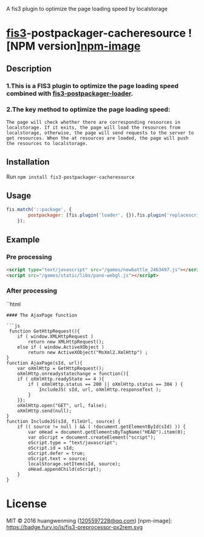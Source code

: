 A fis3 plugin to optimize the page loading speed by localstorage
# [fis3](https://github.com/fex-team/fis3)-postpackager-cacheresource ![NPM version][npm-image](https://www.npmjs.com/package/fis3-postpackager-cacheresource)
 
## Description
### 1.This is a FIS3 plugin to optimize the page loading speed combined with [fis3-postpackager-loader](https://github.com/fex-team/fis3-postpackager-loader).

### 2.The key method to optimize the page loading speed:

`The page will check whether there are corresponding resources in localstorage. If it exits, the page will load the resources from localstorage, otherwise, the page will send requests to the server to get resources. When the at resources are loaded, the page will push the resources to localstorage.`
 
## Installation
 
 Run `npm install fis3-postpackager-cacheresource`
 
## Usage
 
```js
fis.match('::package', {
        postpackager: [fis.plugin('loader', {}),fis.plugin('replacescript', {})]
    });
```

## Example

### Pre processing

```html
<script type="text/javascript" src="/games/newbattle_2463497.js"></script>
<script src="/games/static/libs/pano-webgl.js"></script> 
```

### After processing

 ``html
<script ls_id="/games/newbattle_2463497.js">
	if (localStorage) {
		var scriptFromCache = localStorage.getItem("/games/newbattle_2463497.js");
		var scriptDom = document.querySelector("[ls_id='/games/newbattle_2463497.js']");
		if (scriptFromCache) {
			scriptDom.text = eval(scriptFromCache);
		}else {
			AjaxPage("/games/newbattle_2463497.js", "/games/newbattle_2463497.js")
		}
	} else {
		scriptDom.defer = true;
		scriptDom.setAttribute("src","/games/newbattle_2463497.js");
	}
</script>
<script ls_id="/games/static/libs/pano-webgl.js">
	if (localStorage) {
		var scriptFromCache = localStorage.getItem("/games/static/libs/pano-webgl.js");
		var scriptDom = document.querySelector("[ls_id='/games/static/libs/pano-webgl.js']");
		if (scriptFromCache) {
			scriptDom.text = eval(scriptFromCache);
		}else {
			AjaxPage("/games/static/libs/pano-webgl.js", "/games/static/libs/pano-webgl.js")
		}
	} else {
		scriptDom.defer = true;
		scriptDom.setAttribute("src","/games/static/libs/pano-webgl.js");
	}
</script>
```
#### The AjaxPage function

```js
 function GetHttpRequest(){
	if ( window.XMLHttpRequest )
		return new XMLHttpRequest();
	else if ( window.ActiveXObject )
		return new ActiveXObject("MsXml2.XmlHttp") ;
}
function AjaxPage(sId, url){
	var oXmlHttp = GetHttpRequest();
	oXmlHttp.onreadystatechange = function(){
	if ( oXmlHttp.readyState == 4 ){
		if ( oXmlHttp.status == 200 || oXmlHttp.status == 304 ) {
			IncludeJS( sId, url, oXmlHttp.responseText );
		}
	}};
	oXmlHttp.open("GET", url, false);
	oXmlHttp.send(null);
}
function IncludeJS(sId, fileUrl, source) {
	if (( source != null ) && ( !document.getElementById(sId) )) {
		var oHead = document.getElementsByTagName("HEAD").item(0);
		var oScript = document.createElement("script");
		oScript.type = "text/javascript";
		oScript.id = sId;
		oScript.defer = true;
		oScript.text = source;
		localStorage.setItem(sId, source);
		oHead.appendChild(oScript);
	}
}
```		
 
# License
 MIT © 2016 huangwenming (1205597228@qq.com)
[npm-image]: https://badge.fury.io/js/fis3-preprocessor-px2rem.svg

